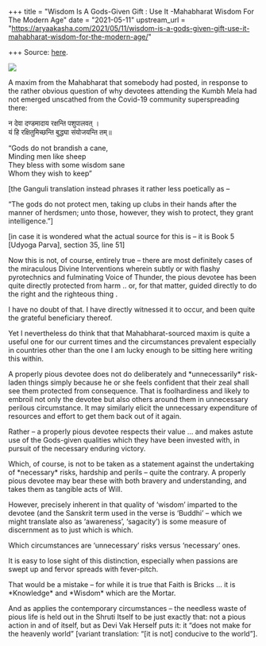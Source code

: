 +++
title = "Wisdom Is A Gods-Given Gift : Use It -Mahabharat Wisdom For The Modern Age"
date = "2021-05-11"
upstream_url = "https://aryaakasha.com/2021/05/11/wisdom-is-a-gods-given-gift-use-it-mahabharat-wisdom-for-the-modern-age/"

+++
Source: [here](https://aryaakasha.com/2021/05/11/wisdom-is-a-gods-given-gift-use-it-mahabharat-wisdom-for-the-modern-age/).

![](https://aryaakasha.files.wordpress.com/2021/05/vidura_and_dhritarashtra.jpg?w=749)

A maxim from the Mahabharat that somebody had posted, in response to the
rather obvious question of why devotees attending the Kumbh Mela had not
emerged unscathed from the Covid-19 community superspreading there:

न देवा दण्डमादाय रक्षन्ति पशुपालवत् ।  
यं हि रक्षितुमिच्छन्ति बुद्ध्या संयोजयन्ति तम्॥

“Gods do not brandish a cane,  
Minding men like sheep  
They bless with some wisdom sane  
Whom they wish to keep”

\[the Ganguli translation instead phrases it rather less poetically as –

“The gods do not protect men, taking up clubs in their hands after the
manner of herdsmen; unto those, however, they wish to protect, they
grant intelligence.”\]

\[in case it is wondered what the actual source for this is – it is Book
5 \[Udyoga Parva\], section 35, line 51\]

Now this is not, of course, entirely true – there are most definitely
cases of the miraculous Divine Interventions wherein subtly or with
flashy pyrotechnics and fulminating Voice of Thunder, the pious devotee
has been quite directly protected from harm .. or, for that matter,
guided directly to do the right and the righteous thing .

I have no doubt of that. I have directly witnessed it to occur, and been
quite the grateful beneficiary thereof.

Yet I nevertheless do think that that Mahabharat-sourced maxim is quite
a useful one for our current times and the circumstances prevalent
especially in countries other than the one I am lucky enough to be
sitting here writing this within.

A properly pious devotee does not do deliberately and \*unnecessarily\*
risk-laden things simply because he or she feels confident that their
zeal shall see them protected from consequence. That is foolhardiness
and likely to embroil not only the devotee but also others around them
in unnecessary perilous circumstance. It may similarly elicit the
unnecessary expenditure of resources and effort to get them back out of
it again.

Rather – a properly pious devotee respects their value … and makes
astute use of the Gods-given qualities which they have been invested
with, in pursuit of the necessary enduring victory.

Which, of course, is not to be taken as a statement against the
undertaking of \*necessary\* risks, hardship and perils – quite the
contrary. A properly pious devotee may bear these with both bravery and
understanding, and takes them as tangible acts of Will.

However, precisely inherent in that quality of ‘wisdom’ imparted to the
devotee (and the Sanskrit term used in the verse is ‘Buddhi’ – which we
might translate also as ‘awareness’, ‘sagacity’) is some measure of
discernment as to just which is which.

Which circumstances are ‘unnecessary’ risks versus ‘necessary’ ones.

It is easy to lose sight of this distinction, especially when passions
are swept up and fervor spreads with fever-pitch.

That would be a mistake – for while it is true that Faith is Bricks … it
is \*Knowledge\* and \*Wisdom\* which are the Mortar.

And as applies the contemporary circumstances – the needless waste of
pious life is held out in the Shruti Itself to be just exactly that: not
a pious action in and of itself, but as Devi Vak Herself puts it: it
“does not make for the heavenly world” \[variant translation: “\[it is
not\] conducive to the world”\].
